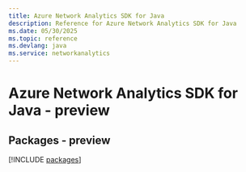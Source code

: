 ```yaml
---
title: Azure Network Analytics SDK for Java
description: Reference for Azure Network Analytics SDK for Java
ms.date: 05/30/2025
ms.topic: reference
ms.devlang: java
ms.service: networkanalytics
---
```

# Azure Network Analytics SDK for Java - preview
## Packages - preview
[!INCLUDE [packages](network-analytics-index.md)]